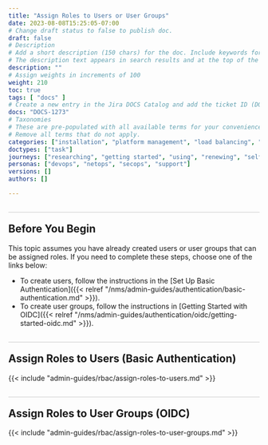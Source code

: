 ```yaml
---
title: "Assign Roles to Users or User Groups"
date: 2023-08-08T15:25:05-07:00
# Change draft status to false to publish doc.
draft: false
# Description
# Add a short description (150 chars) for the doc. Include keywords for SEO. 
# The description text appears in search results and at the top of the doc.
description: ""
# Assign weights in increments of 100
weight: 210
toc: true
tags: [ "docs" ]
# Create a new entry in the Jira DOCS Catalog and add the ticket ID (DOCS-<number>) below
docs: "DOCS-1273"
# Taxonomies
# These are pre-populated with all available terms for your convenience.
# Remove all terms that do not apply.
categories: ["installation", "platform management", "load balancing", "api management", "service mesh", "security", "analytics"]
doctypes: ["task"]
journeys: ["researching", "getting started", "using", "renewing", "self service"]
personas: ["devops", "netops", "secops", "support"]
versions: []
authors: []

---
```


<style>
h2 {
  border-top: 1px solid #ccc;
  padding-top:20px;
}
</style>

## Before You Begin

This topic assumes you have already created users or user groups that can be assigned roles. If you need to complete these steps, choose one of the links below:

- To create users, follow the instructions in the [Set Up Basic Authentication]({{< relref "/nms/admin-guides/authentication/basic-authentication.md" >}}).
- To create user groups, follow the instructions in [Getting Started with OIDC]({{< relref "/nms/admin-guides/authentication/oidc/getting-started-oidc.md" >}}).


## Assign Roles to Users (Basic Authentication)

{{< include "admin-guides/rbac/assign-roles-to-users.md" >}}

## Assign Roles to User Groups (OIDC)

{{< include "admin-guides/rbac/assign-roles-to-user-groups.md" >}}

